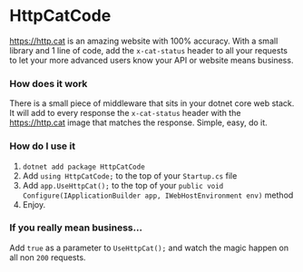 # HttpCatCode

https://http.cat is an amazing website with 100% accuracy.  With a small library and 1 line of code, add the `x-cat-status` header to all your requests to let your more advanced users know your API or website means business.

### How does it work
There is a small piece of middleware that sits in your dotnet core web stack.  It will add to every response the `x-cat-status` header with the https://http.cat image that matches the response.  Simple, easy, do it.

### How do I use it
1. `dotnet add package HttpCatCode`
2. Add `using HttpCatCode;` to the top of your `Startup.cs` file
3. Add `app.UseHttpCat();` to the top of your `public void Configure(IApplicationBuilder app, IWebHostEnvironment env)` method
4. Enjoy.

### If you really mean business...
Add `true` as a parameter to `UseHttpCat();` and watch the magic happen on all non `200` requests.